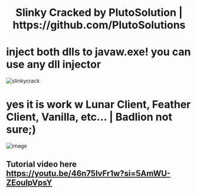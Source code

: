 <h1 align="center">Slinky Cracked by PlutoSolution | https://github.com/PlutoSolutions

# inject both dlls to javaw.exe! you can use any dll injector
![slinkycrack](https://github.com/nikyy2/slinky-cracked/assets/158007947/228a0f2e-8555-4fdd-9796-ec65d755f42f)
# yes it is work w Lunar Client, Feather Client, Vanilla, etc... | Badlion not sure;)

![image](https://github.com/nikyy2/slinky-cracked/assets/158007947/80a5b882-8eb5-472f-b2f8-6513dac3c6b1)
## Tutorial video here https://youtu.be/46n75lvFr1w?si=5AmWU-ZEoulpVpsY

